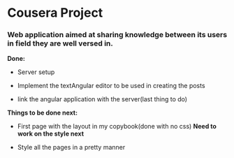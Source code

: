 # Cousera Project

### Web application aimed at sharing knowledge between its users in field they are well versed in.

**Done:**

* Server setup

* Implement the textAngular editor to be used in creating the posts

* link the angular application with the server(last thing to do)

**Things to be done next:**

* First page with the layout in my copybook(done with no css) **Need to work on the style next**

* Style all the pages in a pretty manner
